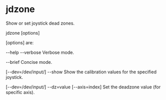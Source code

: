 # jdzone

Show or set joystick dead zones.

jdzone [options]

[options] are:

  --help
  --verbose                                             Verbose mode.
  
  --brief                                               Concise mode.
  
  [--dev=/dev/input/<eventn>] --show                    Show the calibration values for the specified joystick.
  
  [--dev=/dev/input/<eventn>] --dz=value [--axis=index] Set the deadzone value (for specific axis).
  
